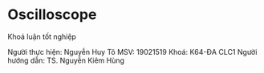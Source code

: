 # Oscilloscope
Khoá luận tốt nghiệp 

Người thực hiện: Nguyễn Huy Tô
MSV: 19021519
Khoá: K64-ĐA CLC1
Người hướng dẫn: TS. Nguyễn Kiêm Hùng
